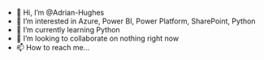 - 👋 Hi, I’m @Adrian-Hughes
- 👀 I’m interested in Azure, Power BI, Power Platform, SharePoint, Python
- 🌱 I’m currently learning Python
- 💞️ I’m looking to collaborate on nothing right now
- 📫 How to reach me...

<!---
Adrian-Hughes/Adrian-Hughes is a ✨ special ✨ repository because its `README.md` (this file) appears on your GitHub profile.
You can click the Preview link to take a look at your changes.
--->
